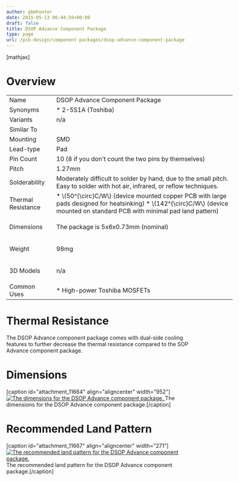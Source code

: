 ```yaml
---
author: gbmhunter
date: 2015-05-13 06:44:59+00:00
draft: false
title: DSOP Advance Component Package
type: page
url: /pcb-design/component-packages/dsop-advance-component-package
---
```


[mathjax]

# Overview

<table style="width: 600px;" ><tbody ><tr >
<td >Name
</td>
<td >DSOP Advance Component Package
</td></tr><tr >
<td >Synonyms
</td>
<td >  * 2-5S1A (Toshiba)
</td></tr><tr >
<td >Variants
</td>
<td >n/a
</td></tr><tr >
<td >Similar To
</td>
<td > 
</td></tr><tr >
<td >Mounting
</td>
<td >SMD
</td></tr><tr >
<td >Lead-type
</td>
<td >Pad
</td></tr><tr >
<td >Pin Count
</td>
<td >10 (8 if you don't count the two pins by themselves)
</td></tr><tr >
<td >Pitch
</td>
<td >1.27mm
</td></tr><tr >
<td >Solderability
</td>
<td >Moderately difficult to solder by hand, due to the small pitch. Easy to solder with hot air, infrared, or reflow techniques.
</td></tr><tr >
<td >Thermal Resistance
</td>
<td >  * \(50^{\circ}C/W\) (device mounted copper PCB with large pads designed for heatsinking)  * \(142^{\circ}C/W\) (device mounted on standard PCB with minimal pad land pattern)
</td></tr><tr >
<td >Dimensions
</td>
<td >

The package is 5x6x0.73mm (nominal)

</td></tr><tr >
<td >Weight
</td>
<td >

98mg

</td></tr><tr >
<td >3D Models
</td>
<td >

n/a

</td></tr><tr >
<td >Common Uses
</td>
<td >  * High-power Toshiba MOSFETs
</td></tr></tbody></table>

# Thermal Resistance

The DSOP Advance component package comes with dual-side cooling features to further decrease the thermal resistance compared to the SOP Advance component package.

# Dimensions

[caption id="attachment_11664" align="aligncenter" width="952"][![The dimensions for the DSOP Advance component package.](http://blog.mbedded.ninja/wp-content/uploads/2015/05/dsop-advance-component-package-dimensions.png)
](http://blog.mbedded.ninja/wp-content/uploads/2015/05/dsop-advance-component-package-dimensions.png) The dimensions for the DSOP Advance component package.[/caption]

# Recommended Land Pattern

[caption id="attachment_11667" align="aligncenter" width="271"][![The recommended land pattern for the DSOP Advance component package.](http://blog.mbedded.ninja/wp-content/uploads/2015/05/dsop-advance-component-package-recommended-land-pattern.png)
](http://blog.mbedded.ninja/wp-content/uploads/2015/05/dsop-advance-component-package-recommended-land-pattern.png) The recommended land pattern for the DSOP Advance component package.[/caption]
